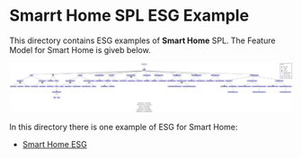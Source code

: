 # Smarrt Home SPL ESG Example
This directory contains ESG examples of **Smart Home** SPL. The Feature Model for Smart Home is giveb below.

![](SmartHome/images/SmartHome_SPL_FeatureModel.png) 

In this directory there is one example of ESG for Smart Home: 
*  [Smart Home ESG](SmartHome/smarthome_esg.mxe)

